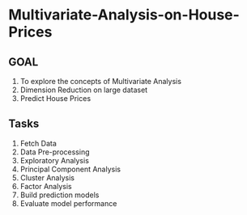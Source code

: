 # Multivariate-Analysis-on-House-Prices

GOAL
----
1. To explore the concepts of Multivariate Analysis
2. Dimension Reduction on large dataset
3. Predict House Prices

Tasks
-----
1. Fetch Data
2. Data Pre-processing
3. Exploratory Analysis
4. Principal Component Analysis
5. Cluster Analysis
6. Factor Analysis
7. Build prediction models
8. Evaluate model performance
